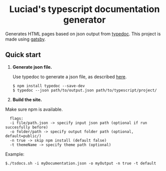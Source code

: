 <h1 align="center">
  Luciad's typescript documentation generator
</h1>

Generates HTML pages based on json output from  [typedoc](https://typedoc.org/). This project is made using [gatsby](www.gatsby.org).


## Quick start

1.  **Generate json file.**

    Use typedoc to generate a json file, as described [here](https://typedoc.org/api/).

    ```shell
    $ npm install typedoc --save-dev
    $ typedoc --json path/to/output.json path/to/typescript/project/
    ```

  1. **Build the site.**

  Make sure npm is available.

  ```shell
    flags:
    -i file/path.json -> specify input json path (optional if run succesfully before)
    -o folder/path -> specify output folder path (optional, default=public/)
    -n true -> skip npm install (default false)
    -t themeName -> specify theme path (optional)
  ```

  Example:

  ```shell
  $./tsdocs.sh -i myDocumentation.json -o myOutput -n true -t default
  ```
